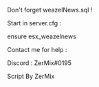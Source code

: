 Don't forget weazelNews.sql !

Start in server.cfg :

ensure esx_weazelnews

Contact me for help :

Discord : ZerMix#0195


Script By ZerMix

